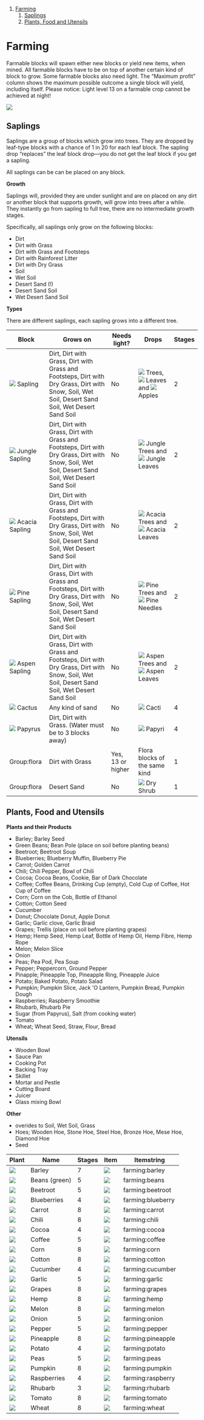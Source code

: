 1. [Farming](#farming)
	1. [Saplings](#saplings)
	2. [Plants, Food and Utensils](#plants-food-and-utensils)

# Farming

Farmable blocks will spawn either new blocks or yield new items, when mined. All farmable blocks have to be on top of another certain kind of block to grow. Some farmable blocks also need light. The “Maximum profit” column shows the maximum possible outcome a single block will yield, including itself. Please notice: Light level 13 on a farmable crop cannot be achieved at night!

![](/doc/github-wiki/images/Farming_redo.jpg)

## Saplings

Saplings are a group of blocks which grow into trees. They are dropped by leaf-type blocks with a chance of 1 in 20 for each leaf block. The sapling drop “replaces” the leaf block drop—you do not get the leaf block if you get a sapling.

All saplings can be can be placed on any block.

**Growth**

Saplings will, provided they are under sunlight and are on placed on any dirt or another block that supports growth, will grow into trees after a while. They instantly go from sapling to full tree, there are no intermediate growth stages.

Specifically, all saplings only grow on the following blocks:

  * Dirt
  * Dirt with Grass
  * Dirt with Grass and Footsteps
  * Dirt with Rainforest Litter
  * Dirt with Dry Grass
  * Soil
  * Wet Soil
  * Desert Sand (!)
  * Desert Sand Soil
  * Wet Desert Sand Soil

**Types**

There are different saplings, each sapling grows into a different tree.

| Block | Grows on | Needs light? | Drops | Stages |
| ------------- | ------------- | ------------- | ------------- | ------------- |
| ![](/doc/github-wiki/images/32px-Sapling.png) Sapling | Dirt, Dirt with Grass, Dirt with Grass and Footsteps, Dirt with Dry Grass, Dirt with Snow, Soil, Wet Soil, Desert Sand Soil, Wet Desert Sand Soil | No | ![](/doc/github-wiki/images/32px-Tree.png) Trees, ![](/doc/github-wiki/images/32px-Leaves.png) Leaves and ![](/doc/github-wiki/images/32px-Apple.png) Apples | 2 |
| ![](/doc/github-wiki/images/32px-Jungle_Sapling.png) Jungle Sapling | Dirt, Dirt with Grass, Dirt with Grass and Footsteps, Dirt with Dry Grass, Dirt with Snow, Soil, Wet Soil, Desert Sand Soil, Wet Desert Sand Soil | No | ![](/doc/github-wiki/images/32px-Jungle_Tree.png) Jungle Trees and ![](/doc/github-wiki/images/32px-Jungle_Leaves.png) Jungle Leaves | 2 |
| ![](/doc/github-wiki/images/32px-Acacia_Tree_Sapling.png) Acacia Sapling | Dirt, Dirt with Grass, Dirt with Grass and Footsteps, Dirt with Dry Grass, Dirt with Snow, Soil, Wet Soil, Desert Sand Soil, Wet Desert Sand Soil | No | ![](/doc/github-wiki/images/32px-Acacia_Tree.png) Acacia Trees and ![](/doc/github-wiki/images/32px-Acacia_Leaves.png) Acacia Leaves | 2 |
| ![](/doc/github-wiki/images/32px-Pine_Sapling.png) Pine Sapling | Dirt, Dirt with Grass, Dirt with Grass and Footsteps, Dirt with Dry Grass, Dirt with Snow, Soil, Wet Soil, Desert Sand Soil, Wet Desert Sand Soil | No | ![](/doc/github-wiki/images/32px-Pine_Tree.png) Pine Trees and ![](/doc/github-wiki/images/32px-Pine_Needles.png) Pine Needles | 2 |
| ![](/doc/github-wiki/images/32px-Aspen_Tree_Sapling.png) Aspen Sapling | Dirt, Dirt with Grass, Dirt with Grass and Footsteps, Dirt with Dry Grass, Dirt with Snow, Soil, Wet Soil, Desert Sand Soil, Wet Desert Sand Soil | No | ![](/doc/github-wiki/images/32px-Aspen_Tree.png) Aspen Trees and ![](/doc/github-wiki/images/32px-Aspen_Leaves.png) Aspen Leaves | 2 |
| ![](/doc/github-wiki/images/32px-Cactus.png) Cactus | Any kind of sand | No | ![](/doc/github-wiki/images/32px-Cactus.png) Cacti | 4 |
| ![](/doc/github-wiki/images/32px-Papyrus.png) Papyrus | Dirt, Dirt with Grass. (Water must be to 3 blocks away) | No | ![](/doc/github-wiki/images/32px-Papyrus.png) Papyri | 4 |
| Group:flora | Dirt with Grass | Yes, 13 or higher | Flora blocks of the same kind | 1 |
| Group:flora | Desert Sand | No | ![](/doc/github-wiki/images/32px-Dry_Shrub.png) Dry Shrub | 1 |

## Plants, Food and Utensils

**Plants and their Products**

  * Barley; Barley Seed
  * Green Beans; Bean Pole (place on soil before planting beans)
  * Beetroot; Beetroot Soup
  * Blueberries; Blueberry Muffin, Blueberry Pie
  * Carrot; Golden Carrot
  * Chili; Chili Pepper, Bowl of Chili
  * Cocoa; Cocoa Beans, Cookie, Bar of Dark Chocolate
  * Coffee; Coffee Beans, Drinking Cup (empty), Cold Cup of Coffee, Hot Cup of Coffee
  * Corn; Corn on the Cob, Bottle of Ethanol
  * Cotton; Cotton Seed
  * Cucumber
  * Donut; Chocolate Donut, Apple Donut
  * Garlic; Garlic clove, Garlic Braid
  * Grapes; Trellis (place on soil before planting grapes)
  * Hemp; Hemp Seed, Hemp Leaf, Bottle of Hemp Oil, Hemp Fibre, Hemp Rope
  * Melon; Melon Slice
  * Onion
  * Peas; Pea Pod, Pea Soup
  * Pepper; Peppercorn, Ground Pepper
  * Pinapple; Pineapple Top, Pineapple Ring, Pineapple Juice
  * Potato; Baked Potato, Potato Salad
  * Pumpkin; Pumpkin Slice, Jack 'O Lantern, Pumpkin Bread, Pumpkin Dough
  * Raspberries; Raspberry Smoothie
  * Rhubarb, Rhubarb Pie
  * Sugar (from Papyrus), Salt (from cooking water)
  * Tomato
  * Wheat; Wheat Seed, Straw, Flour, Bread

**Utensils**

  * Wooden Bowl
  * Sauce Pan
  * Cooking Pot
  * Backing Tray
  * Skillet
  * Mortar and Pestle
  * Cutting Board
  * Juicer
  * Glass mixing Bowl

**Other**

  * overides to Soil, Wet Soil, Grass
  * Hoes; Wooden Hoe, Stone Hoe, Steel Hoe, Bronze Hoe, Mese Hoe, Diamond Hoe
  * Seed

| Plant | Name | Stages | Item | Itemstring |
| ------------- | ------------- | ------------- | ------------- | ------------- |
| ![](/doc/github-wiki/images/40px-Farming_barley_7_(farming_redo).png) | Barley | 7 | ![](/doc/github-wiki/images/40px-Farming_barley.png) | farming:barley |
| ![](/doc/github-wiki/images/40px-Farming_beanpole_5_(farming_redo).png) | Beans (green) | 5 | ![](/doc/github-wiki/images/40px-Farming_beans_(farming_redo).png) | farming:beans |
| ![](/doc/github-wiki/images/40px-Farming_beetroot_5_(farming_redo).png) | Beetroot | 5 | ![](/doc/github-wiki/images/40px-Farming_beetroot_(farming_redo).png) | farming:beetroot |
| ![](/doc/github-wiki/images/40px-Farming_blueberry_4_(farming_redo).png) | Blueberries | 4 | ![](/doc/github-wiki/images/40px-Farming_blueberries_(farming_redo).png) | farming:blueberry |
| ![](/doc/github-wiki/images/40px-Farming_carrot_8_(farming_redo).png) | Carrot | 8 | ![](/doc/github-wiki/images/40px-Farming_carrot_(farming_redo).png) | farming:carrot |
| ![](/doc/github-wiki/images/40px-Farming_chili_8_(farming_redo).png) | Chili | 8 | ![](/doc/github-wiki/images/40px-Farming_chili_pepper_(farming_redo).png) | farming:chili |
| ![](/doc/github-wiki/images/40px-Farming_cocoa_4_(farming_redo).png) | Cocoa | 4 | ![](/doc/github-wiki/images/40px-Farming_cocoa_beans_(farming_redo).png) | farming:cocoa |
| ![](/doc/github-wiki/images/40px-Farming_coffee_5_(farming_redo).png) | Coffee | 5 | ![](/doc/github-wiki/images/40px-Farming_coffee_beans_(farming_redo).png) | farming:coffee |
| ![](/doc/github-wiki/images/40px-Farming_corn_8_(farming_redo).png) | Corn | 8 | ![](/doc/github-wiki/images/40px-Farming_corn_(farming_redo).png) | farming:corn |
| ![](/doc/github-wiki/images/40px-Farming_cotton_8_(farming_redo).png) | Cotton | 8 | ![](/doc/github-wiki/images/40px-Farming_cotton_(farming_redo).png) | farming:cotton |
| ![](/doc/github-wiki/images/40px-Farming_cucumber_4_(farming_redo).png) | Cucumber | 4 | ![](/doc/github-wiki/images/40px-Farming_cucumber_(farming_redo)r.png) | farming:cucumber |
| ![](/doc/github-wiki/images/40px-Crops_garlic_plant_5_(farming_redo).png) | Garlic | 5 | ![](/doc/github-wiki/images/40px-Crops_garlic_(farming_redo).png) | farming:garlic |
| ![](/doc/github-wiki/images/40px-Farming_grapes_8_(farming_redo).png) | Grapes | 8 | ![](/doc/github-wiki/images/40px-Farming_grapes_(farming_redo).png) | farming:grapes |
| ![](/doc/github-wiki/images/40px-Farming_hemp_8_(farming_redo).png) | Hemp | 8 | ![](/doc/github-wiki/images/40px-Farming_hemp_leaf_(farming_redo).png) | farming:hemp |
| ![](/doc/github-wiki/images/40px-Farming_melon_top_(farming_redo).png) | Melon | 8 | ![](/doc/github-wiki/images/40px-Farming_melon_slice_(farming_redo).png) | farming:melon |
| ![](/doc/github-wiki/images/40px-Crops_onion_plant_5_(farming_redo).png) | Onion | 5 | ![](/doc/github-wiki/images/40px-Crops_onion_(farming_redo).png) | farming:onion |
| ![](/doc/github-wiki/images/40px-Crops_pepper_plant_5_(farming_redo).png) | Pepper | 5 | ![](/doc/github-wiki/images/40px-Crops_pepper_(farming_redo).png) | farming:pepper |
| ![](/doc/github-wiki/images/40px-Farming_pineapple_8_(farming_redo).png) | Pineapple | 8 | ![](/doc/github-wiki/images/40px-Farming_pineapple_(farming_redo).png) | farming:pineapple |
| ![](/doc/github-wiki/images/40px-Farming_potato_4_(farming_redo).png) | Potato | 4 | ![](/doc/github-wiki/images/40px-Farming_potato_(farming_redo).png) | farming:potato |
| ![](/doc/github-wiki/images/40px-Farming_pea_5_(farming_redo).png) | Peas | 5 | ![](/doc/github-wiki/images/40px-Farming_pea_peas_(farming_redo).png) | farming:peas |
| ![](/doc/github-wiki/images/40px-Farming_pumpkin_8_(farming_redo).png) | Pumpkin | 8 | ![](/doc/github-wiki/images/40px-Farming_pumpkin_top_(farming_redo).png) | farming:pumpkin |
| ![](/doc/github-wiki/images/40px-Farming_raspberry_4_(farming_redo).png) | Raspberries | 4 | ![](/doc/github-wiki/images/40px-Farming_raspberries_(farming_redo).png) | farming:raspberry |
| ![](/doc/github-wiki/images/40px-Farming_rhubarb_3_(farming_redo).png) | Rhubarb | 3 | ![](/doc/github-wiki/images/40px-Farming_rhubarb_(farming_redo).png) | farming:rhubarb |
| ![](/doc/github-wiki/images/40px-Farming_tomato_(farming_redo).png) | Tomato | 8 | ![](/doc/github-wiki/images/40px-Farming_tomato_8_(farming_redo).png) | farming:tomato |
| ![](/doc/github-wiki/images/40px-Farming_wheat_8_(farming_redo).png) | Wheat | 8 | ![](/doc/github-wiki/images/40px-Farming_wheat_(farming_redo).png) | farming:wheat |
